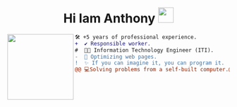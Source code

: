 <img src="">

  <!-- Welcome -->
<h1  align="center">Hi Iam Anthony <img src="https://media.giphy.com/media/hvRJCLFzcasrR4ia7z/giphy.gif" width="35"></h1>
  <!-- Profile Picture -->
<img align="left" height="150" src="https://user-images.githubusercontent.com/74038190/216655859-f66df97b-6767-4ab2-b6f4-a9cba3ff3591.gif"/>

  <!-- Description -->
```diff
🛠️ +5 years of professional experience.
+  ✔️ Responsible worker.
#  👨‍💻 Information Technology Engineer (ITI).
-  🚀 Optimizing web pages.
!  ✨ If you can imagine it, you can program it. 
@@ 💻Solving problems from a self-built computer.@@
```
